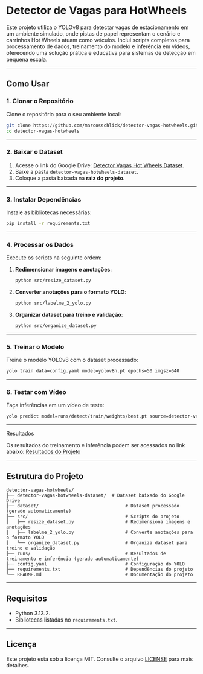 # Detector de Vagas para HotWheels

Este projeto utiliza o YOLOv8 para detectar vagas de estacionamento em um ambiente simulado, onde pistas de papel representam o cenário e carrinhos Hot Wheels atuam como veículos. Inclui scripts completos para processamento de dados, treinamento do modelo e inferência em vídeos, oferecendo uma solução prática e educativa para sistemas de detecção em pequena escala.

---

## Como Usar

### 1. Clonar o Repositório

Clone o repositório para o seu ambiente local:

```bash
git clone https://github.com/marcosschlick/detector-vagas-hotwheels.git
cd detector-vagas-hotwheels
```

---

### 2. Baixar o Dataset

1. Acesse o link do Google Drive: [Detector Vagas Hot Wheels Dataset](https://drive.google.com/drive/folders/14O0ukMquMIgOXa-5Hx-iz1jMh8zIkxNO?usp=drive_link).
2. Baixe a pasta `detector-vagas-hotwheels-dataset`.
3. Coloque a pasta baixada na **raiz do projeto**.

---

### 3. Instalar Dependências

Instale as bibliotecas necessárias:

```bash
pip install -r requirements.txt
```

---

### 4. Processar os Dados

Execute os scripts na seguinte ordem:

1. **Redimensionar imagens e anotações**:
   ```bash
   python src/resize_dataset.py
   ```

2. **Converter anotações para o formato YOLO**:
   ```bash
   python src/labelme_2_yolo.py
   ```

3. **Organizar dataset para treino e validação**:
   ```bash
   python src/organize_dataset.py
   ```

---

### 5. Treinar o Modelo

Treine o modelo YOLOv8 com o dataset processado:

```bash
yolo train data=config.yaml model=yolov8n.pt epochs=50 imgsz=640
```

---

### 6. Testar com Vídeo

Faça inferências em um vídeo de teste:

```bash
yolo predict model=runs/detect/train/weights/best.pt source=detector-vagas-hotwheels-dataset/test/videos/test_hotwheels_01.mp4 show=True
```

---

Resultados

Os resultados do treinamento e inferência podem ser acessados no link abaixo:
[Resultados do Projeto](https://drive.google.com/drive/folders/1MPpq3anPEHgDgY-Yl-RTG29htYtGPxIW?usp=drive_link)

---

## Estrutura do Projeto

```
detector-vagas-hotwheels/
├── detector-vagas-hotwheels-dataset/  # Dataset baixado do Google Drive
├── dataset/                                # Dataset processado (gerado automaticamente)
├── src/                                    # Scripts do projeto
│   ├── resize_dataset.py                   # Redimensiona imagens e anotações
│   ├── labelme_2_yolo.py                   # Converte anotações para o formato YOLO
│   └── organize_dataset.py                 # Organiza dataset para treino e validação
├── runs/                                   # Resultados de treinamento e inferência (gerado automaticamente)
├── config.yaml                             # Configuração do YOLO
├── requirements.txt                        # Dependências do projeto
└── README.md                               # Documentação do projeto
```

---

## Requisitos

- Python 3.13.2.
- Bibliotecas listadas no `requirements.txt`.

---

## Licença

Este projeto está sob a licença MIT. Consulte o arquivo [LICENSE](LICENSE) para mais detalhes.

